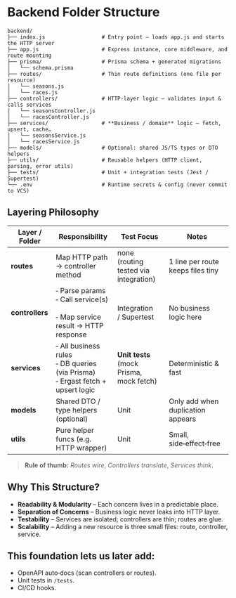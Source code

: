 # Backend Folder Structure

```text
backend/
├── index.js                  # Entry point – loads app.js and starts the HTTP server
├── app.js                    # Express instance, core middleware, and route mounting
├── prisma/                   # Prisma schema + generated migrations
│   └── schema.prisma         
├── routes/                   # Thin route definitions (one file per resource)
│   └── seasons.js            
│   └── races.js            
├── controllers/              # HTTP‑layer logic – validates input & calls services
│   └── seasonsController.js  
│   └── racesController.js      
├── services/                 # **Business / domain** logic – fetch, upsert, cache…
│   └── seasonsService.js     
│   └── racesService.js       
├── models/                   # Optional: shared JS/TS types or DTO helpers
├── utils/                    # Reusable helpers (HTTP client, parsing, error utils)
├── tests/                    # Unit + integration tests (Jest / Supertest)
└── .env                      # Runtime secrets & config (never commit to VCS)
```

## Layering Philosophy 

| Layer / Folder  | Responsibility                                                                         | Test Focus                                | Notes                             |
| --------------- | -------------------------------------------------------------------------------------- | ----------------------------------------- | --------------------------------- |
| **routes**      | Map HTTP path → controller method                                                      | none (routing tested via integration)     | 1 line per route keeps files tiny |
| **controllers** | ‑ Parse params  <br>‑ Call service(s)  <br>‑ Map service result → HTTP response        | Integration / Supertest                   | No business logic here            |
| **services**    | ‑ All business rules  <br>‑ DB queries (via Prisma)  <br>‑ Ergast fetch + upsert logic | **Unit tests** (mock Prisma, mock fetch)  | Deterministic & fast              |
| **models**      | Shared DTO / type helpers (optional)                                                   | Unit                                      | Only add when duplication appears |
| **utils**       | Pure helper funcs (e.g. HTTP wrapper)                                                  | Unit                                      | Small, side‑effect‑free           |

> **Rule of thumb:** *Routes wire*, *Controllers translate*, *Services think*.

## Why This Structure?

* **Readability & Modularity** – Each concern lives in a predictable place.
* **Separation of Concerns** – Business logic never leaks into HTTP layer.
* **Testability** – Services are isolated; controllers are thin; routes are glue.
* **Scalability** – Adding a new resource is three small files: route, controller, service.

## This foundation lets us later add:

* OpenAPI auto‑docs (scan controllers or routes).
* Unit tests in `/tests`.
* CI/CD hooks.
